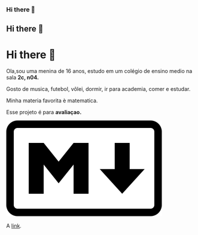  ### Hi there 👋
  ## Hi there 👋
   # Hi there 👋

<p>Ola,sou uma menina de 16 anos, estudo em um colégio de ensino medio na sala <strong>2c, n04.</strong></p> <p>Gosto de musica, futebol, vôlei, dormir, ir para academia, comer e estudar.</p>
<p>Minha materia favorita è matematica.</p>  
<p>Esse projeto é para <strong> avaliaçao.</strong></p>
<!--[Markdown-mark.svg]()-->
<p><img alt="Image" title="icon" src="Markdown-mark.svg" /></p>
<p>A <a
href="https://en.wikipedia.org/wiki/Markdown">link</a>.
</p>
